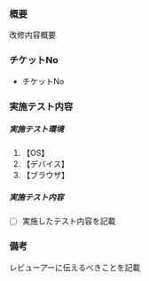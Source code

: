 ### 概要

改修内容概要

### チケットNo

- チケットNo

<!-- 資料の添付もしくはリンク先を貼り付ける形でもOK -->

### 実施テスト内容

##### 実施テスト環境

1. 【OS】
1. 【デバイス】
1. 【ブラウザ】

##### 実施テスト内容

- [ ]  実施したテスト内容を記載

### 備考

レビューアーに伝えるべきことを記載